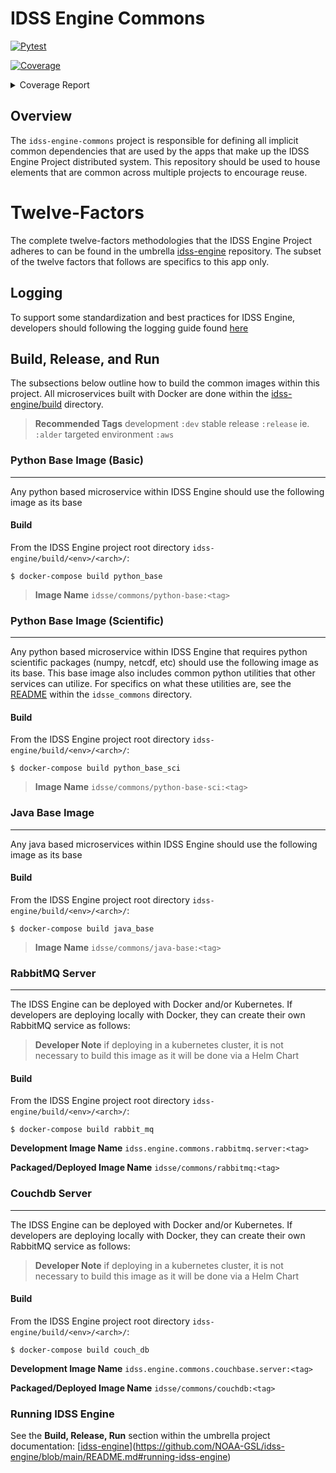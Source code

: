 # IDSS Engine Commons
[![Pytest](https://github.com/NOAA-GSL/idss-engine-commons/actions/workflows/run-tests.yml/badge.svg?branch=main)](https://github.com/NOAA-GSL/idss-engine-commons/actions/workflows/run-tests.yml)

<!-- Pytest Coverage Comment:Begin -->
<a href="https://github.com/NOAA-GSL/idss-engine-commons/blob/main/README.md"><img alt="Coverage" src="https://img.shields.io/badge/Coverage-54%25-orange.svg" /></a><details><summary>Coverage Report </summary><table><tr><th>File</th><th>Stmts</th><th>Miss</th><th>Cover</th><th>Missing</th></tr><tbody><tr><td colspan="5"><b>python/idsse_common/idsse/common</b></td></tr><tr><td>&nbsp; &nbsp;<a href="https://github.com/NOAA-GSL/idss-engine-commons/blob/main/python/idsse_common/idsse/common/__init__.py">__init__.py</a></td><td>0</td><td>0</td><td>100%</td><td>&nbsp;</td></tr><tr><td>&nbsp; &nbsp;<a href="https://github.com/NOAA-GSL/idss-engine-commons/blob/main/python/idsse_common/idsse/common/aws_utils.py">aws_utils.py</a></td><td>78</td><td>6</td><td>6</td><td><a href="https://github.com/NOAA-GSL/idss-engine-commons/blob/main//home/runner/work/idss-engine-commons/idss-engine-commons/python/idsse_common/idsse/common/aws_utils.py#L 92%"> 92%</a></td></tr><tr><td>&nbsp; &nbsp;<a href="https://github.com/NOAA-GSL/idss-engine-commons/blob/main/python/idsse_common/idsse/common/config.py">config.py</a></td><td>74</td><td>9</td><td>9</td><td><a href="https://github.com/NOAA-GSL/idss-engine-commons/blob/main//home/runner/work/idss-engine-commons/idss-engine-commons/python/idsse_common/idsse/common/config.py#L 88%"> 88%</a></td></tr><tr><td>&nbsp; &nbsp;<a href="https://github.com/NOAA-GSL/idss-engine-commons/blob/main/python/idsse_common/idsse/common/json_message.py">json_message.py</a></td><td>22</td><td>22</td><td>22</td><td><a href="https://github.com/NOAA-GSL/idss-engine-commons/blob/main//home/runner/work/idss-engine-commons/idss-engine-commons/python/idsse_common/idsse/common/json_message.py#L  0%">  0%</a></td></tr><tr><td>&nbsp; &nbsp;<a href="https://github.com/NOAA-GSL/idss-engine-commons/blob/main/python/idsse_common/idsse/common/log_util.py">log_util.py</a></td><td>38</td><td>38</td><td>38</td><td><a href="https://github.com/NOAA-GSL/idss-engine-commons/blob/main//home/runner/work/idss-engine-commons/idss-engine-commons/python/idsse_common/idsse/common/log_util.py#L  0%">  0%</a></td></tr><tr><td>&nbsp; &nbsp;<a href="https://github.com/NOAA-GSL/idss-engine-commons/blob/main/python/idsse_common/idsse/common/path_builder.py">path_builder.py</a></td><td>127</td><td>10</td><td>10</td><td><a href="https://github.com/NOAA-GSL/idss-engine-commons/blob/main//home/runner/work/idss-engine-commons/idss-engine-commons/python/idsse_common/idsse/common/path_builder.py#L 92%"> 92%</a></td></tr><tr><td>&nbsp; &nbsp;<a href="https://github.com/NOAA-GSL/idss-engine-commons/blob/main/python/idsse_common/idsse/common/publish_confirm.py">publish_confirm.py</a></td><td>141</td><td>141</td><td>141</td><td><a href="https://github.com/NOAA-GSL/idss-engine-commons/blob/main//home/runner/work/idss-engine-commons/idss-engine-commons/python/idsse_common/idsse/common/publish_confirm.py#L  0%">  0%</a></td></tr><tr><td>&nbsp; &nbsp;<a href="https://github.com/NOAA-GSL/idss-engine-commons/blob/main/python/idsse_common/idsse/common/utils.py">utils.py</a></td><td>78</td><td>33</td><td>33</td><td><a href="https://github.com/NOAA-GSL/idss-engine-commons/blob/main//home/runner/work/idss-engine-commons/idss-engine-commons/python/idsse_common/idsse/common/utils.py#L 58%"> 58%</a></td></tr><tr><td><b>TOTAL</b></td><td><b>558</b></td><td><b>259</b></td><td><b>54%</b></td><td>&nbsp;</td></tr></tbody></table></details>
<!-- Pytest Coverage Comment:End -->

## Overview
The `idss-engine-commons` project is responsible for defining all implicit common dependencies that are used by the apps that make up the IDSS Engine Project distributed system. This
repository should be used to house elements that are common across multiple projects to encourage reuse.

# Twelve-Factors
The complete twelve-factors methodologies that the IDSS Engine Project adheres to can be found in the umbrella [idss-engine](https://github.com/NOAA-GSL/idss-engine) repository. The subset of the twelve factors that follows are specifics to this app only.

## Logging
To support some standardization and best practices for IDSS Engine, developers should following the logging guide found [here](python/logging.rst)

## Build, Release, and Run
The subsections below outline how to build the common images within this project. All microservices built with Docker are done within the
[idss-engine/build](https://github.com/NOAA-GSL/idss-engine/build/) directory.

> **Recommended Tags** development `:dev` stable release `:release` ie. `:alder` targeted environment `:aws`

### Python Base Image (Basic)
---
Any python based microservice within IDSS Engine should use the following image as its base

#### Build
From the IDSS Engine project root directory `idss-engine/build/<env>/<arch>/`:

`$ docker-compose build python_base`

> **Image Name** `idsse/commons/python-base:<tag>`

### Python Base Image (Scientific)
---
Any python based microservice within IDSS Engine that requires python scientific packages (numpy, netcdf, etc) should use the following image as its base. This base image also includes common python utilities that other services can utilize. For specifics on what these utilities are, see the [README](python/idsse_common/README.md) within the `idsse_commons` directory.

#### Build
From the IDSS Engine project root directory `idss-engine/build/<env>/<arch>/`:

`$ docker-compose build python_base_sci`

> **Image Name** `idsse/commons/python-base-sci:<tag>`

### Java Base Image
---
Any java based microservices within IDSS Engine should use the following image as its base

#### Build
From the IDSS Engine project root directory `idss-engine/build/<env>/<arch>/`:

`$ docker-compose build java_base`

> **Image Name** `idsse/commons/java-base:<tag>`

### RabbitMQ Server
---
The IDSS Engine can be deployed with Docker and/or Kubernetes. If developers are deploying locally with Docker, they
can create their own RabbitMQ service as follows:

> **Developer Note** if deploying in a kubernetes cluster, it is not necessary to build this image as it will be done via a Helm Chart

#### Build
From the IDSS Engine project root directory `idss-engine/build/<env>/<arch>/`:

`$ docker-compose build rabbit_mq`

**Development Image Name** `idss.engine.commons.rabbitmq.server:<tag>`

**Packaged/Deployed Image Name** `idsse/commons/rabbitmq:<tag>`

### Couchdb Server
---
The IDSS Engine can be deployed with Docker and/or Kubernetes. If developers are deploying locally with Docker, they
can create their own RabbitMQ service as follows:

> **Developer Note** if deploying in a kubernetes cluster, it is not necessary to build this image as it will be done via a Helm Chart

#### Build
From the IDSS Engine project root directory `idss-engine/build/<env>/<arch>/`:
  
`$ docker-compose build couch_db`

**Development Image Name** `idss.engine.commons.couchbase.server:<tag>`

**Packaged/Deployed Image Name** `idsse/commons/couchdb:<tag>`

### Running IDSS Engine
See the **Build, Release, Run** section within the umbrella project documentation: [[idss-engine](https://github.com/NOAA-GSL/idss-engine)](https://github.com/NOAA-GSL/idss-engine/blob/main/README.md#running-idss-engine)
